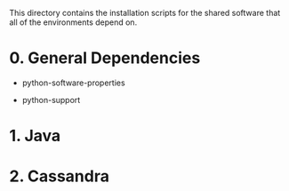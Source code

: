 This directory contains the installation scripts for the shared software that all of the environments depend on. 

# 0. General Dependencies
  
  + python-software-properties

  + python-support

# 1. Java

# 2. Cassandra

